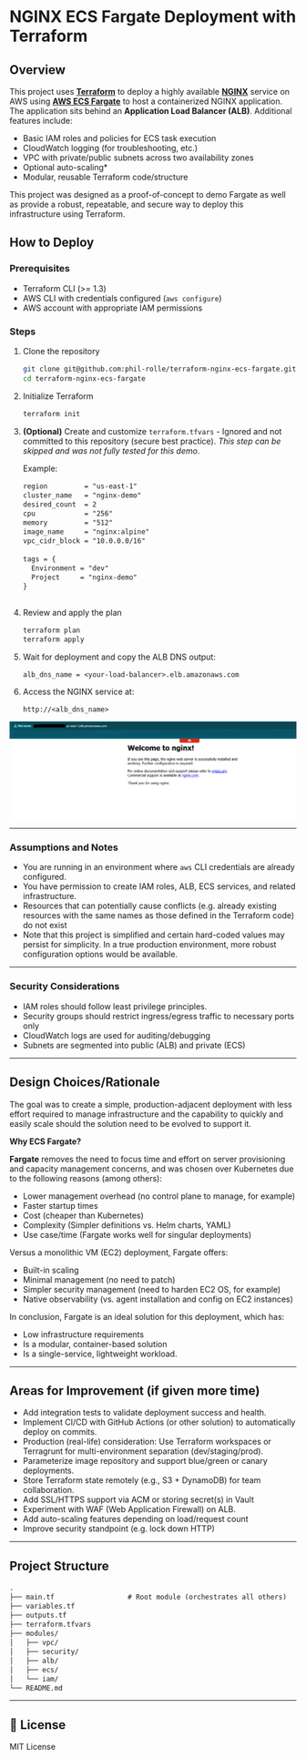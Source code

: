 # NGINX ECS Fargate Deployment with Terraform

## Overview

This project uses **[Terraform](https://www.terraform.io/downloads)** to deploy a highly available **[NGINX](https://nginx.org/)** service on AWS using **[AWS ECS Fargate](https://aws.amazon.com/fargate/)** to host a containerized NGINX application. 
The application sits behind an **Application Load Balancer (ALB)**. 
Additional features include:

- Basic IAM roles and policies for ECS task execution
- CloudWatch logging (for troubleshooting, etc.)
- VPC with private/public subnets across two availability zones
- Optional auto-scaling*
- Modular, reusable Terraform code/structure

This project was designed as a proof-of-concept to demo Fargate as well as provide a robust, repeatable, and secure way to deploy this infrastructure using Terraform.

## How to Deploy

### Prerequisites

- Terraform CLI (>= 1.3)
- AWS CLI with credentials configured (`aws configure`)
- AWS account with appropriate IAM permissions

### Steps

1. Clone the repository
   ```bash
   git clone git@github.com:phil-rolle/terraform-nginx-ecs-fargate.git
   cd terraform-nginx-ecs-fargate
   ```

2. Initialize Terraform
   ```bash
   terraform init
   ```

3. **(Optional)** Create and customize `terraform.tfvars` - Ignored and not committed to this repository (secure best practice). *This step can be skipped and was not fully tested for this demo*.

   Example:

   ```hcl
   region         = "us-east-1"
   cluster_name   = "nginx-demo"
   desired_count  = 2
   cpu            = "256"
   memory         = "512"
   image_name     = "nginx:alpine"
   vpc_cidr_block = "10.0.0.0/16"

   tags = {
     Environment = "dev"
     Project     = "nginx-demo"
   }


5. Review and apply the plan
   ```bash
   terraform plan
   terraform apply
   ```

6. Wait for deployment and copy the ALB DNS output:
   ```
   alb_dns_name = <your-load-balancer>.elb.amazonaws.com
   ```

7. Access the NGINX service at:
   ```
   http://<alb_dns_name>
   ```
![Successful deployment of nginx in Fargate](images/successful_deployment.png)
   
---

### Assumptions and Notes

- You are running in an environment where `aws` CLI credentials are already configured.
- You have permission to create IAM roles, ALB, ECS services, and related infrastructure.
- Resources that can potentially cause conflicts (e.g. already existing resources with the same names as those defined in the Terraform code) do not exist
- Note that this project is simplified and certain hard-coded values may persist for simplicity. In a true production environment, more robust configuration options would be available.

---

### Security Considerations

- IAM roles should follow least privilege principles.
- Security groups should restrict ingress/egress traffic to necessary ports only
- CloudWatch logs are used for auditing/debugging
- Subnets are segmented into public (ALB) and private (ECS)

---

## Design Choices/Rationale

The goal was to create a simple, production-adjacent deployment with less effort required to manage infrastructure and the capability to quickly and easily scale should the solution need to be evolved to support it. 

**Why ECS Fargate?**

**Fargate** removes the need to focus time and effort on server provisioning and capacity management concerns, and was chosen over Kubernetes due to the following reasons (among others):

- Lower management overhead (no control plane to manage, for example)
- Faster startup times
- Cost (cheaper than Kubernetes)
- Complexity (Simpler definitions vs. Helm charts, YAML)
- Use case/time (Fargate works well for singular deployments)
  
Versus a monolithic VM (EC2) deployment, Fargate offers:

- Built-in scaling
- Minimal management (no need to patch)
- Simpler security management (need to harden EC2 OS, for example)
- Native observability (vs. agent installation and config on EC2 instances)

In conclusion, Fargate is an ideal solution for this deployment, which has:

- Low infrastructure requirements
- Is a modular, container-based solution
- Is a single-service, lightweight workload.
   

---

## Areas for Improvement (if given more time)

- Add integration tests to validate deployment success and health.
- Implement CI/CD with GitHub Actions (or other solution) to automatically deploy on commits.
- Production (real-life) consideration: Use Terraform workspaces or Terragrunt for multi-environment separation (dev/staging/prod).
- Parameterize image repository and support blue/green or canary deployments.
- Store Terraform state remotely (e.g., S3 + DynamoDB) for team collaboration.
- Add SSL/HTTPS support via ACM or storing secret(s) in Vault
- Experiment with WAF (Web Application Firewall) on ALB.
- Add auto-scaling features depending on load/request count
- Improve security standpoint (e.g. lock down HTTP)

---

## Project Structure
```
.
├── main.tf                  # Root module (orchestrates all others)
├── variables.tf
├── outputs.tf
├── terraform.tfvars
├── modules/
│   ├── vpc/
│   ├── security/
│   ├── alb/
│   ├── ecs/
│   └── iam/
└── README.md
```

---

## 📜 License

MIT License

